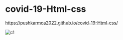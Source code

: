 # covid-19-Html-css

https://pushkarmca2022.github.io/covid-19-Html-css/

![c1](https://user-images.githubusercontent.com/74053116/141878959-c9330bbf-c14a-40e4-a5bd-9adfcb533174.PNG)



